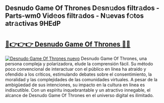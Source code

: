 ## Desnudo Game Of Thrones D𝚎sn𝚞dos filtr𝚊dos - Parts-wm0 Vid𝚎os filtr𝚊dos - N𝚞evas f𝚘tos atr𝚊ctivas 9HEdP

# <h2><a href="http://mb9y8p.tromn.icu/?c=Desnudo+Game+Of+Thrones">🔗👉👉👉 Desnudo Game Of Thrones 🔗🔗</a></h2>

[![Desnudo Game Of Thrones nuevo](https://i.imgur.com/pEAQMta.gif)](http://mb9y8p.tromn.icu/?c=Desnudo+Game+Of+Thrones)
Desnudo Game Of Thrones, una persona compleja y polarizadora, elude la comprensión fácil. Su método poco convencional de interactuar con el público en línea ha atraído y ofendido a los críticos, estimulando debates sobre el consentimiento, la moralidad y las complejidades de las comunidades virtuales. A pesar de la ambigüedad de sus intenciones, su impacto en la cultura en línea es indiscutible. Con un espíritu inquebrantable y un atractivo innegable, el alcance de Desnudo Game Of Thrones en el universo digital es ilimitado.
